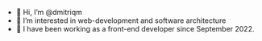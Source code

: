 - 👋 Hi, I’m @dmitriqm
- 👀 I’m interested in web-development and software architecture
- 🌱  I have been working as a front-end developer since September 2022.
